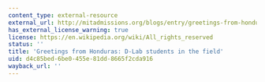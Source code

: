 ```yaml
---
content_type: external-resource
external_url: http://mitadmissions.org/blogs/entry/greetings-from-honduras-d-lab-students-in-the-field
has_external_license_warning: true
license: https://en.wikipedia.org/wiki/All_rights_reserved
status: ''
title: 'Greetings from Honduras: D-Lab students in the field'
uid: d4c85bed-6be0-455e-81dd-8665f2cda916
wayback_url: ''
---
```

